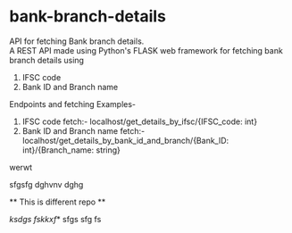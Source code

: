 # bank-branch-details
API for fetching Bank branch details.  
A REST API made using Python's FLASK web framework for fetching bank branch details using  
1. IFSC code  
2. Bank ID and Branch name  
  
Endpoints and fetching Examples-  
1. IFSC code fetch:- localhost/get_details_by_ifsc/{IFSC_code: int}  
2. Bank ID and Branch name fetch:- localhost/get_details_by_bank_id_and_branch/{Bank_ID: int}/{Branch_name: string}


werwt

sfgsfg
dghvnv
dghg

** This is different repo **

*ksdgs fskkxf**
sfgs
sfg
fs

